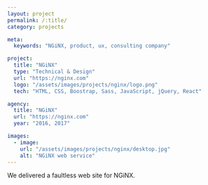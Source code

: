 ```yaml
---
layout: project
permalink: /:title/
category: projects

meta:
  keywords: "NGiNX, product, ux, consulting company"

project:
  title: "NGiNX"
  type: "Technical & Design"
  url: "https://nginx.com"
  logo: "/assets/images/projects/nginx/logo.png"
  tech: "HTML, CSS, Boostrap, Sass, JavaScript, jQuery, React"

agency:
  title: "NGiNX"
  url: "https://nginx.com"
  year: "2016, 2017"

images:
  - image:
    url: "/assets/images/projects/nginx/desktop.jpg"
    alt: "NGiNX web service"
---
```

<p>We delivered a faultless web site for NGiNX.</p>